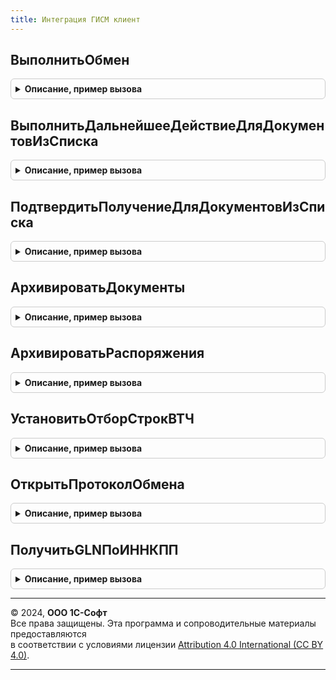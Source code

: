 ```yaml
---
title: Интеграция ГИСМ клиент
---
```



## ВыполнитьОбмен
<details style="margin: 1em 0; padding: 0.5em; border: 1px solid #ccc; border-radius: 6px;">

<summary style="font-weight: bold; cursor: pointer;">Описание, пример вызова</summary>

```bsl

// Начинает выполнение обмена с ГИСМ в формах списков документов подсистемы.
//
Процедура ВыполнитьОбмен() Экспорт
```

Пример вызова
```bsl
ИнтеграцияГИСМКлиент.ВыполнитьОбмен() 
```
</details>

## ВыполнитьДальнейшееДействиеДляДокументовИзСписка
<details style="margin: 1em 0; padding: 0.5em; border: 1px solid #ccc; border-radius: 6px;">

<summary style="font-weight: bold; cursor: pointer;">Описание, пример вызова</summary>

```bsl

// Обработчик команд по выполнению требуемого дальнейшего действия в динамических списках.
//
// Параметры:
//  ДинамическийСписок - ЭлементФормы - список в котором выполняется команда
//  ДальнейшееДействие - ПеречислениеСсылка.ДальнейшиеДействияПоВзаимодействиюГИСМ - действие, которое будет выполнено.
//
Процедура ВыполнитьДальнейшееДействиеДляДокументовИзСписка(ДинамическийСписок, ДальнейшееДействие) Экспорт
```

Пример вызова
```bsl
ИнтеграцияГИСМКлиент.ВыполнитьДальнейшееДействиеДляДокументовИзСписка(ДинамическийСписок, ДальнейшееДействие) 
```
</details>

## ПодтвердитьПолучениеДляДокументовИзСписка
<details style="margin: 1em 0; padding: 0.5em; border: 1px solid #ccc; border-radius: 6px;">

<summary style="font-weight: bold; cursor: pointer;">Описание, пример вызова</summary>

```bsl

// Подтверждает получение КиЗ или маркированной продукции выбранных в списке документов.
//
// Параметры:
//  ДинамическийСписок	 - ЭлементФормы - динамический список, из которого вызвана команда.
//
Процедура ПодтвердитьПолучениеДляДокументовИзСписка(ДинамическийСписок) Экспорт
```

Пример вызова
```bsl
ИнтеграцияГИСМКлиент.ПодтвердитьПолучениеДляДокументовИзСписка(ДинамическийСписок) 
```
</details>

## АрхивироватьДокументы
<details style="margin: 1em 0; padding: 0.5em; border: 1px solid #ccc; border-radius: 6px;">

<summary style="font-weight: bold; cursor: pointer;">Описание, пример вызова</summary>

```bsl

// Выполняет архивирование документов.
//
// Параметры:
// 	Результат - КодВозвратаДиалога - Ответ на вопрос архивирования.
// 	ДополнительныеПараметры - Структура - Структура дополнительных параметров.
//
Процедура АрхивироватьДокументы(Результат, ДополнительныеПараметры) Экспорт
```

Пример вызова
```bsl
ИнтеграцияГИСМКлиент.АрхивироватьДокументы(Результат, ДополнительныеПараметры) 
```
</details>

## АрхивироватьРаспоряжения
<details style="margin: 1em 0; padding: 0.5em; border: 1px solid #ccc; border-radius: 6px;">

<summary style="font-weight: bold; cursor: pointer;">Описание, пример вызова</summary>

```bsl

// Выполняет архивирование распоряжений к оформлению.
//
// Параметры:
// 	Результат - КодВозвратаДиалога - Ответ на вопрос архивирования.
// 	ДополнительныеПараметры - Структура - Структура дополнительных параметров.
//
Процедура АрхивироватьРаспоряжения(Результат, ДополнительныеПараметры) Экспорт
```

Пример вызова
```bsl
ИнтеграцияГИСМКлиент.АрхивироватьРаспоряжения(Результат, ДополнительныеПараметры) 
```
</details>

## УстановитьОтборСтрокВТЧ
<details style="margin: 1em 0; padding: 0.5em; border: 1px solid #ccc; border-radius: 6px;">

<summary style="font-weight: bold; cursor: pointer;">Описание, пример вызова</summary>

```bsl

// Устанавливает отбор строк в табличной части документа или обработки.
//
// Параметры:
//  Форма          - ФормаКлиентскогоПриложения - форма, для одной из ТЧ, которой устанавливается отбор.
//  ИмяТЧ          - Строка - имя табличной, для которой устанавливается отбор строк.
//  ЗначениеОтбора - Произвольный - значение отбор.
//  Команда        - КомандаФормы - команда, которую выполнил пользователь для установки отбора.
//
Процедура УстановитьОтборСтрокВТЧ(Форма, ИмяТЧ, ЗначениеОтбора, Команда) Экспорт
```

Пример вызова
```bsl
ИнтеграцияГИСМКлиент.УстановитьОтборСтрокВТЧ(Форма, ИмяТЧ, ЗначениеОтбора, Команда) 
```
</details>

## ОткрытьПротоколОбмена
<details style="margin: 1em 0; padding: 0.5em; border: 1px solid #ccc; border-radius: 6px;">

<summary style="font-weight: bold; cursor: pointer;">Описание, пример вызова</summary>

```bsl

// Открывает форму протокола обмена
//
// Параметры:
//  Документ        - ДокументСсылка - документ, для которого открывается протокол обмена.
//  ФормаВладелец   - ФормаКлиентскогоПриложения, Неопределено - форма, которая будет являться владельцем формы протокола обмена.
//
Процедура ОткрытьПротоколОбмена(Документ, ФормаВладелец = Неопределено) Экспорт
```

Пример вызова
```bsl
ИнтеграцияГИСМКлиент.ОткрытьПротоколОбмена(Документ, ФормаВладелец);
```
</details>

## ПолучитьGLNПоИННКПП
<details style="margin: 1em 0; padding: 0.5em; border: 1px solid #ccc; border-radius: 6px;">

<summary style="font-weight: bold; cursor: pointer;">Описание, пример вызова</summary>

```bsl

// Получает GLN с сервиса ГИСМ по данным ИНН и КПП контрагента.
// Параметры:
//  Форма - ФормаКлиентскогоПриложения - форма, из которой выполняется получение GLN.
//
Процедура ПолучитьGLNПоИННКПП(Форма) Экспорт
```

Пример вызова
```bsl
ИнтеграцияГИСМКлиент.ПолучитьGLNПоИННКПП(Форма) 
```
</details>

---

© 2024, **ООО 1С-Софт**  
Все права защищены. Эта программа и сопроводительные материалы предоставляются  
в соответствии с условиями лицензии [Attribution 4.0 International (CC BY 4.0)](https://creativecommons.org/licenses/by/4.0/legalcode).

---
